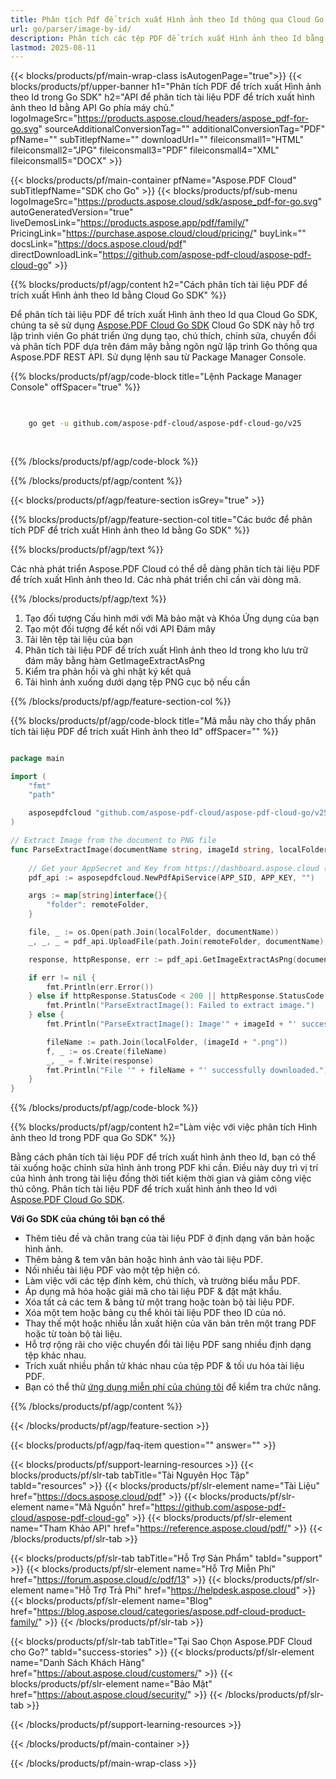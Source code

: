 ```yaml
---
title: Phân tích Pdf để trích xuất Hình ảnh theo Id thông qua Cloud Go SDK
url: go/parser/image-by-id/
description: Phân tích các tệp PDF để trích xuất Hình ảnh theo Id bằng Aspose.PDF Cloud SDK cho Go. Tăng cường khả năng khám phá và lập chỉ mục.
lastmod: 2025-08-11
---
```


{{< blocks/products/pf/main-wrap-class isAutogenPage="true">}}
{{< blocks/products/pf/upper-banner h1="Phân tích PDF để trích xuất Hình ảnh theo Id trong Go SDK" h2="API để phân tích tài liệu PDF để trích xuất hình ảnh theo Id bằng API Go phía máy chủ." logoImageSrc="https://products.aspose.cloud/headers/aspose_pdf-for-go.svg" sourceAdditionalConversionTag="" additionalConversionTag="PDF" pfName="" subTitlepfName="" downloadUrl="" fileiconsmall1="HTML" fileiconsmall2="JPG" fileiconsmall3="PDF" fileiconsmall4="XML" fileiconsmall5="DOCX" >}}

{{< blocks/products/pf/main-container pfName="Aspose.PDF Cloud" subTitlepfName="SDK cho Go" >}}
{{< blocks/products/pf/sub-menu logoImageSrc="https://products.aspose.cloud/sdk/aspose_pdf-for-go.svg"
autoGeneratedVersion="true"
liveDemosLink="https://products.aspose.app/pdf/family/" PricingLink="https://purchase.aspose.cloud/cloud/pricing/" buyLink="" docsLink="https://docs.aspose.cloud/pdf"  directDownloadLink="https://github.com/aspose-pdf-cloud/aspose-pdf-cloud-go" >}}

{{% blocks/products/pf/agp/content h2="Cách phân tích tài liệu PDF để trích xuất Hình ảnh theo Id bằng Cloud Go SDK" %}}

Để phân tích tài liệu PDF để trích xuất Hình ảnh theo Id qua Cloud Go SDK, chúng ta sẽ sử dụng
[Aspose.PDF Cloud Go SDK](https://products.aspose.cloud/pdf/go/)
Cloud Go SDK này hỗ trợ lập trình viên Go phát triển ứng dụng tạo, chú thích, chỉnh sửa, chuyển đổi và phân tích PDF dựa trên đám mây bằng ngôn ngữ lập trình Go thông qua Aspose.PDF REST API. Sử dụng lệnh sau từ Package Manager Console.

{{% blocks/products/pf/agp/code-block title="Lệnh Package Manager Console" offSpacer="true" %}}

```bash

     
    go get -u github.com/aspose-pdf-cloud/aspose-pdf-cloud-go/v25
     
     

```

{{% /blocks/products/pf/agp/code-block %}}

{{% /blocks/products/pf/agp/content %}}

{{< blocks/products/pf/agp/feature-section isGrey="true" >}}

{{% blocks/products/pf/agp/feature-section-col title="Các bước để phân tích PDF để trích xuất Hình ảnh theo Id bằng Go SDK" %}}

{{% blocks/products/pf/agp/text %}}

Các nhà phát triển Aspose.PDF Cloud có thể dễ dàng phân tích tài liệu PDF để trích xuất Hình ảnh theo Id. Các nhà phát triển chỉ cần vài dòng mã.

{{% /blocks/products/pf/agp/text %}}

1. Tạo đối tượng Cấu hình mới với Mã bảo mật và Khóa Ứng dụng của bạn
1. Tạo một đối tượng để kết nối với API Đám mây
1. Tải lên tệp tài liệu của bạn
1. Phân tích tài liệu PDF để trích xuất Hình ảnh theo Id trong kho lưu trữ đám mây bằng hàm GetImageExtractAsPng
1. Kiểm tra phản hồi và ghi nhật ký kết quả
1. Tải hình ảnh xuống dưới dạng tệp PNG cục bộ nếu cần

{{% /blocks/products/pf/agp/feature-section-col %}}

{{% blocks/products/pf/agp/code-block title="Mã mẫu này cho thấy phân tích tài liệu PDF để trích xuất Hình ảnh theo Id" offSpacer="" %}}

```go

package main

import (
	"fmt"
	"path"

	asposepdfcloud "github.com/aspose-pdf-cloud/aspose-pdf-cloud-go/v25"
)

// Extract Image from the document to PNG file
func ParseExtractImage(documentName string, imageId string, localFolder string, remoteFolder string) {
	
	// Get your AppSecret and Key from https://dashboard.aspose.cloud (free registration required).
	pdf_api := asposepdfcloud.NewPdfApiService(APP_SID, APP_KEY, "")

	args := map[string]interface{}{
		"folder": remoteFolder,
	}

	file, _ := os.Open(path.Join(localFolder, documentName))	
	_, _, _ = pdf_api.UploadFile(path.Join(remoteFolder, documentName), file, args)

	response, httpResponse, err := pdf_api.GetImageExtractAsPng(documentName, imageId, args)

	if err != nil {
		fmt.Println(err.Error())
	} else if httpResponse.StatusCode < 200 || httpResponse.StatusCode > 299 {
		fmt.Println("ParseExtractImage(): Failed to extract image.")
	} else {
		fmt.Println("ParseExtractImage(): Image'" + imageId + "' successfully extracted from the document.")

		fileName := path.Join(localFolder, (imageId + ".png"))
		f, _ := os.Create(fileName)
		_, _ = f.Write(response)
		fmt.Println("File '" + fileName + "' successfully downloaded.")
	}
}

```

{{% /blocks/products/pf/agp/code-block %}}

{{% blocks/products/pf/agp/content h2="Làm việc với việc phân tích Hình ảnh theo Id trong PDF qua Go SDK" %}}

Bằng cách phân tích tài liệu PDF để trích xuất hình ảnh theo Id, bạn có thể tải xuống hoặc chỉnh sửa hình ảnh trong PDF khi cần. Điều này duy trì vị trí của hình ảnh trong tài liệu đồng thời tiết kiệm thời gian và giảm công việc thủ công.
Phân tích tài liệu PDF để trích xuất hình ảnh theo Id với [Aspose.PDF Cloud Go SDK](https://products.aspose.cloud/pdf/go/).

**Với Go SDK của chúng tôi bạn có thể**

+ Thêm tiêu đề và chân trang của tài liệu PDF ở định dạng văn bản hoặc hình ảnh.
+ Thêm bảng & tem văn bản hoặc hình ảnh vào tài liệu PDF.
+ Nối nhiều tài liệu PDF vào một tệp hiện có.
+ Làm việc với các tệp đính kèm, chú thích, và trường biểu mẫu PDF.
+ Áp dụng mã hóa hoặc giải mã cho tài liệu PDF & đặt mật khẩu.
+ Xóa tất cả các tem & bảng từ một trang hoặc toàn bộ tài liệu PDF.
+ Xóa một tem hoặc bảng cụ thể khỏi tài liệu PDF theo ID của nó.
+ Thay thế một hoặc nhiều lần xuất hiện của văn bản trên một trang PDF hoặc từ toàn bộ tài liệu.
+ Hỗ trợ rộng rãi cho việc chuyển đổi tài liệu PDF sang nhiều định dạng tệp khác nhau.
+ Trích xuất nhiều phần tử khác nhau của tệp PDF & tối ưu hóa tài liệu PDF.
+ Bạn có thể thử [ứng dụng miễn phí của chúng tôi](https://products.aspose.app/pdf/) để kiểm tra chức năng.

{{% /blocks/products/pf/agp/content %}}

{{< /blocks/products/pf/agp/feature-section >}}

{{< blocks/products/pf/agp/faq-item question="" answer="" >}}

{{< blocks/products/pf/support-learning-resources >}}
{{< blocks/products/pf/slr-tab tabTitle="Tài Nguyên Học Tập" tabId="resources" >}}
{{< blocks/products/pf/slr-element name="Tài Liệu" href="https://docs.aspose.cloud/pdf" >}}
{{< blocks/products/pf/slr-element name="Mã Nguồn" href="https://github.com/aspose-pdf-cloud/aspose-pdf-cloud-go" >}}
{{< blocks/products/pf/slr-element name="Tham Khảo API" href="https://reference.aspose.cloud/pdf/" >}}
{{< /blocks/products/pf/slr-tab >}}

{{< blocks/products/pf/slr-tab tabTitle="Hỗ Trợ Sản Phẩm" tabId="support" >}}
{{< blocks/products/pf/slr-element name="Hỗ Trợ Miễn Phí" href="https://forum.aspose.cloud/c/pdf/13" >}}
{{< blocks/products/pf/slr-element name="Hỗ Trợ Trả Phí" href="https://helpdesk.aspose.cloud" >}}
{{< blocks/products/pf/slr-element name="Blog" href="https://blog.aspose.cloud/categories/aspose.pdf-cloud-product-family/" >}}
{{< /blocks/products/pf/slr-tab >}}

{{< blocks/products/pf/slr-tab tabTitle="Tại Sao Chọn Aspose.PDF Cloud cho Go?" tabId="success-stories" >}}
{{< blocks/products/pf/slr-element name="Danh Sách Khách Hàng" href="https://about.aspose.cloud/customers/" >}}
{{< blocks/products/pf/slr-element name="Bảo Mật" href="https://about.aspose.cloud/security/" >}}
{{< /blocks/products/pf/slr-tab >}}

{{< /blocks/products/pf/support-learning-resources >}}

{{< /blocks/products/pf/main-container >}}

{{< /blocks/products/pf/main-wrap-class >}}


